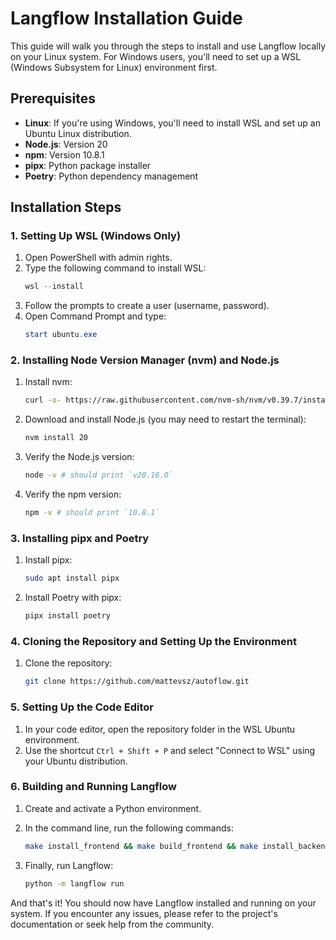 # Langflow Installation Guide

This guide will walk you through the steps to install and use Langflow locally on your Linux system. For Windows users, you'll need to set up a WSL (Windows Subsystem for Linux) environment first.

## Prerequisites

- **Linux**: If you're using Windows, you'll need to install WSL and set up an Ubuntu Linux distribution.
- **Node.js**: Version 20
- **npm**: Version 10.8.1
- **pipx**: Python package installer
- **Poetry**: Python dependency management

## Installation Steps

### 1. Setting Up WSL (Windows Only)

1. Open PowerShell with admin rights.
2. Type the following command to install WSL:
    ```powershell
    wsl --install
    ```
3. Follow the prompts to create a user (username, password).
4. Open Command Prompt and type:
    ```powershell
    start ubuntu.exe
    ```

### 2. Installing Node Version Manager (nvm) and Node.js

1. Install nvm:
    ```bash
    curl -o- https://raw.githubusercontent.com/nvm-sh/nvm/v0.39.7/install.sh | bash
    ```
2. Download and install Node.js (you may need to restart the terminal):
    ```bash
    nvm install 20
    ```
3. Verify the Node.js version:
    ```bash
    node -v # should print `v20.16.0`
    ```
4. Verify the npm version:
    ```bash
    npm -v # should print `10.8.1`
    ```

### 3. Installing pipx and Poetry

1. Install pipx:
    ```bash
    sudo apt install pipx
    ```
2. Install Poetry with pipx:
    ```bash
    pipx install poetry
    ```

### 4. Cloning the Repository and Setting Up the Environment

1. Clone the repository:
    ```bash
    git clone https://github.com/mattevsz/autoflow.git
    ```

### 5. Setting Up the Code Editor

1. In your code editor, open the repository folder in the WSL Ubuntu environment.
2. Use the shortcut `Ctrl + Shift + P` and select "Connect to WSL" using your Ubuntu distribution.

### 6. Building and Running Langflow

1. Create and activate a Python environment.
   
2. In the command line, run the following commands:
    ```bash
    make install_frontend && make build_frontend && make install_backend
    ```
3. Finally, run Langflow:
    ```bash
    python -m langflow run
    ```

And that's it! You should now have Langflow installed and running on your system. If you encounter any issues, please refer to the project's documentation or seek help from the community.
